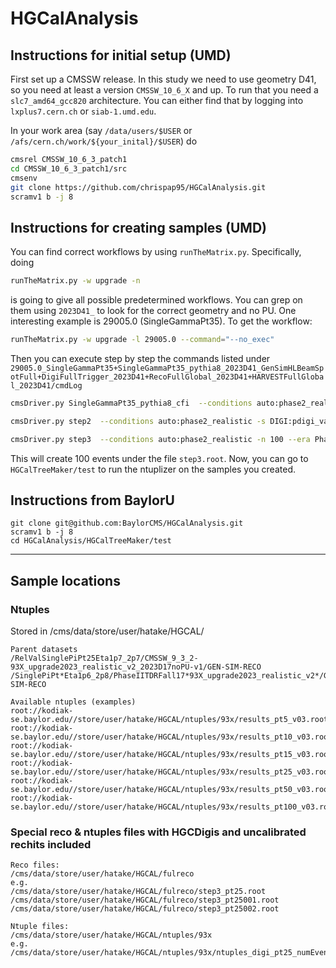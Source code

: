 # HGCalAnalysis
## Instructions for initial setup (UMD)
First set up a CMSSW release. In this study we need to use geometry D41, so you need at least a version ```CMSSW_10_6_X``` and up. To run that you need a ```slc7_amd64_gcc820``` architecture. You can either find that by logging into ```lxplus7.cern.ch``` or ```siab-1.umd.edu```.

In your work area (say ```/data/users/$USER``` or ```/afs/cern.ch/work/${your_inital}/$USER```) do
```bash
cmsrel CMSSW_10_6_3_patch1
cd CMSSW_10_6_3_patch1/src
cmsenv
git clone https://github.com/chrispap95/HGCalAnalysis.git
scramv1 b -j 8
```

## Instructions for creating samples (UMD)
You can find correct workflows by using ```runTheMatrix.py```. Specifically, doing
```bash
runTheMatrix.py -w upgrade -n
```
is going to give all possible predetermined workflows. You can grep on them using ```2023D41_``` to look for the correct geometry and no PU.
One interesting example is 29005.0 (SingleGammaPt35). To get the workflow:
```bash
runTheMatrix.py -w upgrade -l 29005.0 --command="--no_exec"
```
Then you can execute step by step the commands listed under ```29005.0_SingleGammaPt35+SingleGammaPt35_pythia8_2023D41_GenSimHLBeamSpotFull+DigiFullTrigger_2023D41+RecoFullGlobal_2023D41+HARVESTFullGlobal_2023D41/cmdLog```
```bash
cmsDriver.py SingleGammaPt35_pythia8_cfi  --conditions auto:phase2_realistic -n 100 --era Phase2C8_timing_layer_bar --eventcontent FEVTDEBUG --relval 9000,50 -s GEN,SIM --datatier GEN-SIM --beamspot HLLHC --geometry Extended2023D41 --fileout file:step1.root  > step1_SingleGammaPt35+SingleGammaPt35_pythia8_2023D41_GenSimHLBeamSpotFull+DigiFullTrigger_2023D41+RecoFullGlobal_2023D41+HARVESTFullGlobal_2023D41.log  2>&1

cmsDriver.py step2  --conditions auto:phase2_realistic -s DIGI:pdigi_valid,L1,L1TrackTrigger,DIGI2RAW,HLT:@fake2 --datatier GEN-SIM-DIGI-RAW -n 100 --geometry Extended2023D41 --era Phase2C8_timing_layer_bar --eventcontent FEVTDEBUGHLT --filein  file:step1.root  --fileout file:step2.root  > step2_SingleGammaPt35+SingleGammaPt35_pythia8_2023D41_GenSimHLBeamSpotFull+DigiFullTrigger_2023D41+RecoFullGlobal_2023D41+HARVESTFullGlobal_2023D41.log  2>&1

cmsDriver.py step3  --conditions auto:phase2_realistic -n 100 --era Phase2C8_timing_layer_bar --eventcontent FEVTDEBUGHLT --runUnscheduled  -s RAW2DIGI,L1Reco,RECO,RECOSIM,PAT,VALIDATION:@phase2Validation+@miniAODValidation,DQM:@phase2+@miniAODDQM --datatier GEN-SIM-RECO --geometry Extended2023D41 --filein  file:step2.root  --fileout file:step3.root  > step3_SingleGammaPt35+SingleGammaPt35_pythia8_2023D41_GenSimHLBeamSpotFull+DigiFullTrigger_2023D41+RecoFullGlobal_2023D41+HARVESTFullGlobal_2023D41.log  2>&1
```
This will create 100 events under the file ```step3.root```. Now, you can go to ```HGCalTreeMaker/test``` to run the ntuplizer on the samples you created.


## Instructions from BaylorU

```
git clone git@github.com:BaylorCMS/HGCalAnalysis.git
scramv1 b -j 8
cd HGCalAnalysis/HGCalTreeMaker/test
```

- - - -

## Sample locations

### Ntuples
Stored in /cms/data/store/user/hatake/HGCAL/

```
Parent datasets
/RelValSinglePiPt25Eta1p7_2p7/CMSSW_9_3_2-93X_upgrade2023_realistic_v2_2023D17noPU-v1/GEN-SIM-RECO
/SinglePiPt*Eta1p6_2p8/PhaseIITDRFall17*93X_upgrade2023_realistic_v2*/GEN-SIM-RECO

Available ntuples (examples)
root://kodiak-se.baylor.edu//store/user/hatake/HGCAL/ntuples/93x/results_pt5_v03.root
root://kodiak-se.baylor.edu//store/user/hatake/HGCAL/ntuples/93x/results_pt10_v03.root
root://kodiak-se.baylor.edu//store/user/hatake/HGCAL/ntuples/93x/results_pt15_v03.root
root://kodiak-se.baylor.edu//store/user/hatake/HGCAL/ntuples/93x/results_pt25_v03.root
root://kodiak-se.baylor.edu//store/user/hatake/HGCAL/ntuples/93x/results_pt50_v03.root
root://kodiak-se.baylor.edu//store/user/hatake/HGCAL/ntuples/93x/results_pt100_v03.root
```

### Special reco & ntuples files with HGCDigis and uncalibrated rechits included

```
Reco files:
/cms/data/store/user/hatake/HGCAL/fulreco
e.g.
/cms/data/store/user/hatake/HGCAL/fulreco/step3_pt25.root
/cms/data/store/user/hatake/HGCAL/fulreco/step3_pt25001.root
/cms/data/store/user/hatake/HGCAL/fulreco/step3_pt25002.root

Ntuple files:
/cms/data/store/user/hatake/HGCAL/ntuples/93x
e.g.
/cms/data/store/user/hatake/HGCAL/ntuples/93x/ntuples_digi_pt25_numEvent10.root
```
